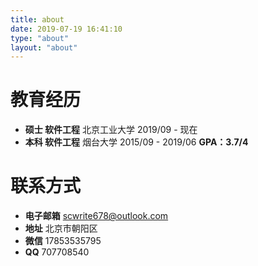 ```yaml
---
title: about
date: 2019-07-19 16:41:10
type: "about"
layout: "about"
---
```



# 教育经历
* <b>硕士 软件工程</b>
北京工业大学
2019/09 - 现在
* <b>本科 软件工程</b>
烟台大学
2015/09 - 2019/06
<b>GPA：3.7/4</b>

# 联系方式
* <b>电子邮箱</b>
scwrite678@outlook.com
* <b>地址</b>
北京市朝阳区
* <b>微信</b>
17853535795
* <b>QQ</b>
707708540